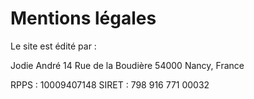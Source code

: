 # Mentions légales

Le site est édité par :

Jodie André
14 Rue de la Boudière
54000 Nancy, France

RPPS : 10009407148
SIRET : 798 916 771 00032
